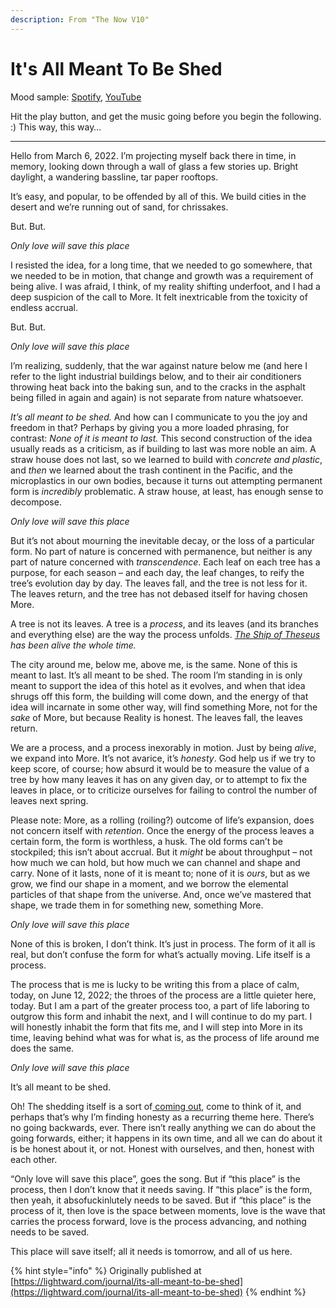 ```yaml
---
description: From "The Now V10"
---
```


# It's All Meant To Be Shed

Mood sample: [Spotify](https://open.spotify.com/track/5HPjAlKIchUN9BLtWwnUea?si=cb768de5b1aa45a5), [YouTube](https://www.youtube.com/watch?v=yur71INlhXw)

Hit the play button, and get the music going before you begin the following. :) This way, this way…

***

Hello from March 6, 2022. I’m projecting myself back there in time, in memory, looking down through a wall of glass a few stories up. Bright daylight, a wandering bassline, tar paper rooftops.

It’s easy, and popular, to be offended by all of this. We build cities in the desert and we’re running out of sand, for chrissakes.

But. But.

_Only love will save this place_

I resisted the idea, for a long time, that we needed to go somewhere, that we needed to be in motion, that change and growth was a requirement of being alive. I was afraid, I think, of my reality shifting underfoot, and I had a deep suspicion of the call to More. It felt inextricable from the toxicity of endless accrual.

But. But.

_Only love will save this place_

I’m realizing, suddenly, that the war against nature below me (and here I refer to the light industrial buildings below, and to their air conditioners throwing heat back into the baking sun, and to the cracks in the asphalt being filled in again and again) is not separate from nature whatsoever.

_It’s all meant to be shed._ And how can I communicate to you the joy and freedom in that? Perhaps by giving you a more loaded phrasing, for contrast: _None of it is meant to last._ This second construction of the idea usually reads as a criticism, as if building to last was more noble an aim. A straw house does not last, so we learned to build with _concrete and plastic_, and _then_ we learned about the trash continent in the Pacific, and the microplastics in our own bodies, because it turns out attempting permanent form is _incredibly_ problematic. A straw house, at least, has enough sense to decompose.

_Only love will save this place_

But it’s not about mourning the inevitable decay, or the loss of a particular form. No part of nature is concerned with permanence, but neither is any part of nature concerned with _transcendence_. Each leaf on each tree has a purpose, for each season – and each day, the leaf changes, to reify the tree’s evolution day by day. The leaves fall, and the tree is not less for it. The leaves return, and the tree has not debased itself for having chosen More.

A tree is not its leaves. A tree is a _process_, and its leaves (and its branches and everything else) are the way the process unfolds. [_The Ship of Theseus_](https://en.wikipedia.org/wiki/Ship\_of\_Theseus) _has been alive the whole time._

The city around me, below me, above me, is the same. None of this is meant to last. It’s all meant to be shed. The room I’m standing in is only meant to support the idea of this hotel as it evolves, and when that idea shrugs off this form, the building will come down, and the energy of that idea will incarnate in some other way, will find something More, not for the _sake_ of More, but because Reality is honest. The leaves fall, the leaves return.

We are a process, and a process inexorably in motion. Just by being _alive_, we expand into More. It’s not avarice, it’s _honesty_. God help us if we try to keep score, of course; how absurd it would be to measure the value of a tree by how many leaves it has on any given day, or to attempt to fix the leaves in place, or to criticize ourselves for failing to control the number of leaves next spring.

Please note: More, as a rolling (roiling?) outcome of life’s expansion, does not concern itself with _retention_. Once the energy of the process leaves a certain form, the form is worthless, a husk. The old forms can’t be stockpiled; this isn’t about accrual. But it _might_ be about throughput – not how much we can hold, but how much we can channel and shape and carry. None of it lasts, none of it is meant to; none of it is _ours_, but as we grow, we find our shape in a moment, and we borrow the elemental particles of that shape from the universe. And, once we’ve mastered that shape, we trade them in for something new, something More.

_Only love will save this place_

None of this is broken, I don’t think. It’s just in process. The form of it all is real, but don’t confuse the form for what’s actually moving. Life itself is a process.

The process that is me is lucky to be writing this from a place of calm, today, on June 12, 2022; the throes of the process are a little quieter here, today. But I am a part of the greater process too, a part of life laboring to outgrow this form and inhabit the next, and I will continue to do my part. I will honestly inhabit the form that fits me, and I will step into More in its time, leaving behind what was for what is, as the process of life around me does the same.

_Only love will save this place_

It’s all meant to be shed.

Oh! The shedding itself is a sort of[ coming out](celebrating-queerness.md), come to think of it, and perhaps that’s why I’m finding honesty as a recurring theme here. There’s no going backwards, ever. There isn’t really anything we can do about the going forwards, either; it happens in its own time, and all we can do about it is be honest about it, or not. Honest with ourselves, and then, honest with each other.

“Only love will save this place”, goes the song. But if “this place” is the process, then I don’t know that it needs saving. If “this place” is the form, then yeah, it absofuckinlutely needs to be saved. But if “this place” is the process of it, then love is the space between moments, love is the wave that carries the process forward, love is the process advancing, and nothing needs to be saved.

This place will save itself; all it needs is tomorrow, and all of us here.

{% hint style="info" %}
Originally published at [https://lightward.com/journal/its-all-meant-to-be-shed](https://lightward.com/journal/its-all-meant-to-be-shed)
{% endhint %}
